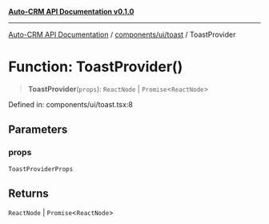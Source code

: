 [**Auto-CRM API Documentation v0.1.0**](../../../../README.md)

***

[Auto-CRM API Documentation](../../../../README.md) / [components/ui/toast](../README.md) / ToastProvider

# Function: ToastProvider()

> **ToastProvider**(`props`): `ReactNode` \| `Promise`\<`ReactNode`\>

Defined in: components/ui/toast.tsx:8

## Parameters

### props

`ToastProviderProps`

## Returns

`ReactNode` \| `Promise`\<`ReactNode`\>

